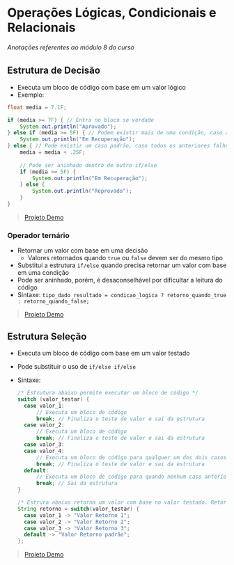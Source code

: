 # Operações Lógicas, Condicionais e Relacionais

###### _Anotações referentes ao módulo 8 do curso_

## Estrutura de Decisão

- Executa um bloco de código com base em um valor lógico
- Exemplo:

~~~java
float media = 7.1F;

if (media >= 7F) { // Entra no bloco se verdade
    System.out.println("Aprovado");    
} else if (media >= 5F) { // Podem existir mais de uma condição, caso a anterior falhe
    System.out.println("Em Recuperação");
} else { // Pode existir um caso padrão, caso todos os anteriores falhe
    media = media + .25F;
    
    // Pode ser aninhado dentro de outro if/else
    if (media >= 5F) {
        System.out.println("Em Recuperação");
    } else {
        System.out.println("Reprovado");
    }
}
~~~

> [Projeto Demo](https://github.com/tiagopgu/java-web-full-stack-spring-boot-rest-api/blob/74cdec436f423520b8a8933aea810158b5172a39/MD8/Demo/src/Inicio.java#L5)

### Operador ternário

- Retornar um valor com base em uma decisão
  - Valores retornados quando `true` ou `false` devem ser do mesmo tipo
- Substitui a estrutura `if/else` quando precisa retornar um valor com base em uma condição
- Pode ser aninhado, porém, é desaconselhável por dificultar a leitura do código
- Sintaxe: `tipo_dado resultado = condicao_logica ? retorno_quando_true : retorno_quando_false;`

> [Projeto Demo](https://github.com/tiagopgu/java-web-full-stack-spring-boot-rest-api/blob/454fb1878aad516a7784992d1f4e666da79fbd38/MD8/Demo/src/Inicio.java#L7)

## Estrutura Seleção

- Executa um bloco de código com base em um valor testado
- Pode substituir o uso de `if/else if/else`
- Sintaxe:

  ~~~java
  /* Estrutura abaixo permite executar um bloco de código */
  switch (valor_testar) {
    case valor_1:
        // Executa um bloco de código
        break; // Finaliza o teste de valor e sai da estrutura
    case valor_2:
        // Executa um bloco de código
        break; // Finaliza o teste de valor e sai da estrutura
    case valor_3:
    case valor_4:
        // Executa um bloco de código para qualquer um dos dois casos anteriores
        break; // Finaliza o teste de valor e sai da estrutura
    default:
        // Executa um bloco de código para quando nenhum caso anterior corresponder ao valor
        break; // Sai da estrutura
  }
  
  /* Estrura abaixo retorna um valor com base no valor testado. Retorno deve ser do mesmo tipo*/
  String retorno = switch(valor_testar) {
    case valor_1 -> "Valor Retorno 1";
    case valor_2 -> "Valor Retorno 2";
    case valor_3 -> "Valor Retorno 3";
    default -> "Valor Retorno padrão";
  };
  ~~~

> [Projeto Demo](https://github.com/tiagopgu/java-web-full-stack-spring-boot-rest-api/blob/120f70818852728443f984ccbf81a79395d17da3/MD8/Demo/src/Inicio.java#L11)